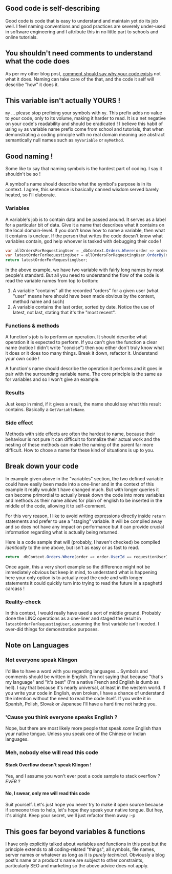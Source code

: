 ## Good code is self-describing

Good code is code that is easy to understand and maintain yet do its job well. I feel naming conventions and good practices are severely under-used in software engineering and I attribute this in no little part to schools and online tutorials.

## You shouldn't need comments to understand what the code does

As per my other blog post, [comment should say why your code exists](https://danger-zone.viales.fr/Post/1/how-to-write-better-coding-comments) not what it does. Naming can take care of the that, and the code it self will describe "how" it does it. 

## This variable isn't actually YOURS !

`my`  ... please stop prefixing your symbols with `my`.  This prefix adds no value to your code, only to its volume, making it harder to read. It is a net negative on your code's readability and should be eradicated ! I believe this habit of using `my` as variable name prefix come from school and tutorials, that when demonstrating a coding principle with no real domain meaning use abstract semantically null names such as `myVariable` or `myMethod`.

## Good naming !

Some like to say that naming symbols is the hardest part of coding. I say it shouldn't be so ! 

A symbol's name should describe what the symbol's purpose is in its context. I agree, this sentence is basically canned wisdom served barely heated, so I'll elaborate.

### Variables

A variable's job is to contain data and be passed around. It serves as a label for a particular bit of data. Give it a name that describes what it contains on the local domain-level. If you don't know how to name a variable, then what it contains is unclear. If the person that writes the code doesn't know what variables contain, god help whoever is tasked with debugging their code !

```csharp
var allOrdersForRequestingUser = _dbContext.Orders.Where(order => order.UserId == requestionUserId);
var latestOrderForRequestingUser = allOrdersForRequestingUser.OrderBy(order => order.CreationDate).Last();
return latestOrderForRequestingUser;
```

In the above example, we have two variable with fairly long names by most people's standard. But all you need to understand the flow of the code is read the variable names from top to bottom:

1. A variable "contains" all the recorded "orders" for a given user (what "user" means here should have been made obvious by the context, method name and such)
2. A variable contains the last order, sorted by date. Notice the use of latest, not last, stating that it's the "most recent".

### Functions & methods

A function's job is to perform an operation. It should describe what operation it is expected to perform. If you can't give the function a clear name (notice I didn't write "concise") then you either don't truly know what it does or it does too many things. Break it down, refactor it. Understand your own code !

A function's name should describe the operation it performs and it goes in pair with the surrounding variable name. The core principle is the same as for variables and so I won't give an example. 

### Results

Just keep in mind, if it gives a result, the name should say what this result contains. Basically a `GetVariableName`.

### Side effect

Methods with side effects are often the hardest to name, because their behaviour is not pure it can difficult to formalize their actual work and the nesting of these methods can make the naming of the parent far more difficult. How to chose a name for these kind of situations is up to you.

## Break down your code

In example given above in the "variables" section, the two defined variable could have easily been made into a one-liner and in the context of this example it really wouldn't have changed much. But with longer queries it can become primordial to actually break down the code into more variables and methods as their name allows for plain ol' english to be inserted in the middle of the code, allowing it to self-comment. 

For this very reason, I like to avoid writing expressions directly inside `return` statements and prefer to use a "staging" variable. It will be compiled away and so does not have any impact on performance but it can provide crucial information regarding what is actually being returned. 

Here is a code sample that will (probably, I haven't checked) be compiled *identically* to the one above, but isn't as easy or as fast to read. 

```csharp
return _dbContext.Orders.Where(order => order.UserId == requestionUserId).OrderBy(order => order.CreationDate).Last();
```

Once again, this a very short example so the difference might not be immediately obvious but keep in mind, to understand what is happening here your only option is to actually read the code and with longer statements it could quickly turn into trying to read the future in a spaghetti carcass !

### Reality-check

In this context, I would really have used a sort of middle ground. Probably done the LINQ operations as a one-liner and staged the result in `latestOrderForRequestingUser`, assuming the first variable isn't needed. I over-did things for demonstration purposes.

## Note on Languages

### Not everyone speak Klingon

I'd like to have a word with you regarding languages... Symbols and comments should be written in English. I'm not saying that because "that's my language" and "it's best" (I'm a native French and English is dumb as hell). I say that because it's nearly universal, at least in the western world. If you write your code in English, even broken, I have a chance of understand the intention without the need to read the code itself. If you write it in Spanish, Polish, Slovak or Japanese I'll have a hard time not hating you.

### 'Cause you think everyone speaks English ?

Nope, but there are most likely more people that speak *some* English than your native tongue. Unless you speak one of the Chinese or Indian languages.

### Meh, nobody else will read this code

#### Stack Overflow doesn't speak Klingon !

Yes, and I assume you won't ever post a code sample to stack overflow ? *EVER* ?

#### No, I swear, only me will read this code

Suit yourself. Let's just hope you never try to make it open source because if someone tries to help, let's hope they speak your native tongue. But hey, it's alright. Keep your secret, we'll just refactor them away :-p

## This goes far beyond variables & functions

I have only explicitly talked about variables and functions in this post but the principle extends to all coding-related "things", all symbols, file names, server names or whatever as long as it is *purely technical*. Obviously a blog post's name or a product's name are subject to other constraints, particularly SEO and marketing so the above advice does not apply. 